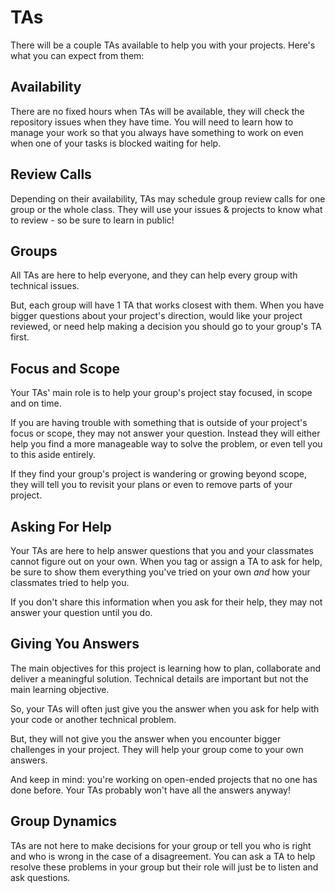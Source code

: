 # TAs

There will be a couple TAs available to help you with your projects. Here's what
you can expect from them:

## Availability

There are no fixed hours when TAs will be available, they will check the
repository issues when they have time. You will need to learn how to manage your
work so that you always have something to work on even when one of your tasks is
blocked waiting for help.

## Review Calls

Depending on their availability, TAs may schedule group review calls for one
group or the whole class. They will use your issues & projects to know what to
review - so be sure to learn in public!

## Groups

All TAs are here to help everyone, and they can help every group with technical
issues.

But, each group will have 1 TA that works closest with them. When you have
bigger questions about your project's direction, would like your project
reviewed, or need help making a decision you should go to your group's TA first.

## Focus and Scope

Your TAs' main role is to help your group's project stay focused, in scope and
on time.

If you are having trouble with something that is outside of your project's focus
or scope, they may not answer your question. Instead they will either help you
find a more manageable way to solve the problem, or even tell you to this aside
entirely.

If they find your group's project is wandering or growing beyond scope, they
will tell you to revisit your plans or even to remove parts of your project.

## Asking For Help

Your TAs are here to help answer questions that you and your classmates cannot
figure out on your own. When you tag or assign a TA to ask for help, be sure to
show them everything you've tried on your own _and_ how your classmates tried to
help you.

If you don't share this information when you ask for their help, they may not
answer your question until you do.

## Giving You Answers

The main objectives for this project is learning how to plan, collaborate and
deliver a meaningful solution. Technical details are important but not the main
learning objective.

So, your TAs will often just give you the answer when you ask for help with your
code or another technical problem.

But, they will not give you the answer when you encounter bigger challenges in
your project. They will help your group come to your own answers.

And keep in mind: you're working on open-ended projects that no one has done
before. Your TAs probably won't have all the answers anyway!

## Group Dynamics

TAs are not here to make decisions for your group or tell you who is right and
who is wrong in the case of a disagreement. You can ask a TA to help resolve
these problems in your group but their role will just be to listen and ask
questions.
